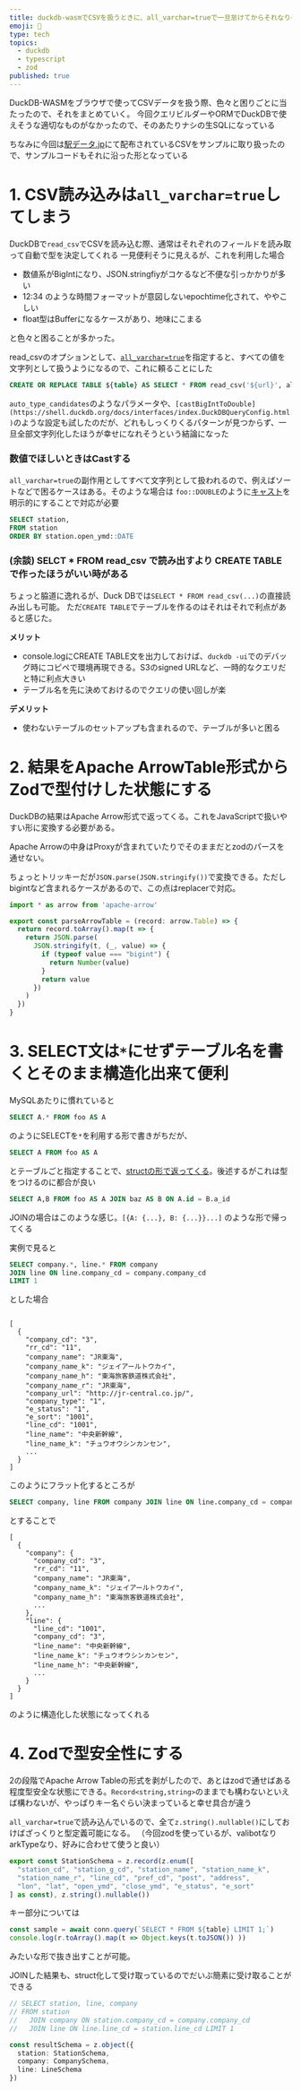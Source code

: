 ```yaml
---
title: duckdb-wasmでCSVを扱うときに、all_varchar=trueで一旦怠けてからそれなりのtype-safeで安寧を得る
emoji: 🧆
type: tech
topics:
  - duckdb
  - typescript
  - zod
published: true
---
```


DuckDB-WASMをブラウザで使ってCSVデータを扱う際、色々と困りごとに当たったので、それをまとめていく。
今回クエリビルダーやORMでDuckDBで使えそうな適切なものがなかったので、そのあたりナシの生SQLになっている

ちなみに今回は[駅データ.jp](https://www.ekidata.jp/)にて配布されているCSVをサンプルに取り扱ったので、サンプルコードもそれに沿った形となっている

# 1. CSV読み込みは`all_varchar=true`してしまう

DuckDBで`read_csv`でCSVを読み込む際、通常はそれぞれのフィールドを読み取って自動で型を決定してくれる
一見便利そうに見えるが、これを利用した場合

- 数値系がBigIntになり、JSON.stringfiyがコケるなど不便な引っかかりが多い
- 12:34 のような時間フォーマットが意図しないepochtime化されて、ややこしい
- float型はBufferになるケースがあり、地味にこまる

と色々と困ることが多かった。

read_csvのオプションとして、[`all_varchar=true`](https://duckdb.org/docs/1.3/data/csv/overview#parameters)を指定すると、すべての値を文字列として扱うようになるので、これに頼ることにした

```sql
CREATE OR REPLACE TABLE ${table} AS SELECT * FROM read_csv('${url}', all_varchar=true);
```

`auto_type_candidates`のようなパラメータや、`[castBigIntToDouble](https://shell.duckdb.org/docs/interfaces/index.DuckDBQueryConfig.html)`のような設定も試したのだが、どれもしっくりくるパターンが見つからず、一旦全部文字列化したほうが幸せになれそうという結論になった

### 数値でほしいときはCastする

`all_varchar=true`の副作用としてすべて文字列として扱われるので、例えばソートなどで困るケースはある。そのような場合は `foo::DOUBLE`のように[キャスト](https://duckdb.org/docs/stable/sql/expressions/cast)を明示的にすることで対応が必要

```sql
SELECT station,
FROM station
ORDER BY station.open_ymd::DATE
```

### (余談) SELCT * FROM read_csv で読み出すより CREATE TABLE　で作ったほうがいい時がある

ちょっと脇道に逸れるが、Duck DBでは`SELECT * FROM read_csv(...)`の直接読み出しも可能。
ただ`CREATE TABLE`でテーブルを作るのはそれはそれで利点があると感じた。

**メリット**
- console.logにCREATE TABLE文を出力しておけば、`duckdb -ui`でのデバッグ時にコピペで環境再現できる。S3のsigned URLなど、一時的なクエリだと特に利点大きい
- テーブル名を先に決めておけるのでクエリの使い回しが楽

**デメリット**
- 使わないテーブルのセットアップも含まれるので、テーブルが多いと困る


# 2. 結果をApache ArrowTable形式からZodで型付けした状態にする

DuckDBの結果はApache Arrow形式で返ってくる。これをJavaScriptで扱いやすい形に変換する必要がある。

Apache Arrowの中身はProxyが含まれていたりでそのままだとzodのパースを通せない。

ちょっとトリッキーだが`JSON.parse(JSON.stringify())`で変換できる。ただしbigintなど含まれるケースがあるので、この点はreplacerで対応。

```ts
import * as arrow from 'apache-arrow'

export const parseArrowTable = (record: arrow.Table) => {
  return record.toArray().map(t => {
    return JSON.parse(
      JSON.stringify(t, (_, value) => {
        if (typeof value === "bigint") {
          return Number(value)
        }
        return value
      })
    )
  })
}
```


# 3. SELECT文は`*`にせずテーブル名を書くとそのまま構造化出来て便利

MySQLあたりに慣れていると

```sql
SELECT A.* FROM foo AS A
```
のようにSELECTを`*`を利用する形で書きがちだが、

```sql
SELECT A FROM foo AS A
```

とテーブルごと指定することで、[structの形で返ってくる](https://duckdb.org/docs/stable/sql/query_syntax/from)。後述するがこれは型をつけるのに都合が良い

```sql
SELECT A,B FROM foo AS A JOIN baz AS B ON A.id = B.a_id
```
JOINの場合はこのような感じ。`[{A: {...}, B: {...}}...]` のような形で帰ってくる

実例で見ると

```sql
SELECT company.*, line.* FROM company 
JOIN line ON line.company_cd = company.company_cd 
LIMIT 1
```
とした場合

```

[
  {
    "company_cd": "3",
    "rr_cd": "11",
    "company_name": "JR東海",
    "company_name_k": "ジェイアールトウカイ",
    "company_name_h": "東海旅客鉄道株式会社",
    "company_name_r": "JR東海",
    "company_url": "http://jr-central.co.jp/",
    "company_type": "1",
    "e_status": "1",
    "e_sort": "1001",
    "line_cd": "1001",
    "line_name": "中央新幹線",
    "line_name_k": "チュウオウシンカンセン",
    ...
  }
]
``` 
このようにフラット化するところが

```sql
SELECT company, line FROM company JOIN line ON line.company_cd = company.company_cd LIMIT 1
```
とすることで

```
[
  {
    "company": {
      "company_cd": "3",
      "rr_cd": "11",
      "company_name": "JR東海",
      "company_name_k": "ジェイアールトウカイ",
      "company_name_h": "東海旅客鉄道株式会社",
      ...
    },
    "line": {
      "line_cd": "1001",
      "company_cd": "3",
      "line_name": "中央新幹線",
      "line_name_k": "チュウオウシンカンセン",
      "line_name_h": "中央新幹線",
      ...
    }
  }
]
```
のように構造化した状態になってくれる

# 4. Zodで型安全性にする

2の段階でApache Arrow Tableの形式を剥がしたので、あとはzodで通せばある程度型安全な状態にできる。`Record<string,string>`のままでも構わないといえば構わないが、やっぱりキー名ぐらい決まっていると幸せ具合が違う

`all_varchar=true`で読み込んでいるので、全て`z.string().nullable()`にしておけばざっくりと型定義可能になる。
（今回zodを使っているが、valibotなりarkTypeなり、好みに合わせて使うと良い）

```ts
export const StationSchema = z.record(z.enum([
  "station_cd", "station_g_cd", "station_name", "station_name_k", 
  "station_name_r", "line_cd", "pref_cd", "post", "address", 
  "lon", "lat", "open_ymd", "close_ymd", "e_status", "e_sort"
] as const), z.string().nullable())
```

キー部分については
```ts
const sample = await conn.query(`SELECT * FROM ${table} LIMIT 1;`)
console.log(r.toArray().map(t => Object.keys(t.toJSON()) ))

```
みたいな形で抜き出すことが可能。

JOINした結果も、struct化して受け取っているのでだいぶ簡素に受け取ることができる

```ts
// SELECT station, line, company 
// FROM station 
//   JOIN company ON station.company_cd = company.company_cd 
//   JOIN line ON line.line_cd = station.line_cd LIMIT 1

const resultSchema = z.object({
  station: StationSchema,
  company: CompanySchema,
  line: LineSchema
})
```

